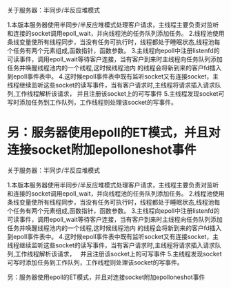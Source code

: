 

关于服务器：半同步/半反应堆模式

1.本版本服务器使用半同步/半反应堆模式处理客户请求，主线程主要负责对监听和连接的socket调用epoll_wait，并向线程池的任务队列添加任务。 2.线程池使用条线变量使所有线程同步，当没有任务可执行时，线程都处于睡眠状态,线程池每个任务有两个元素组成,函数指针，函数参数。 3.主线程向epoll中注册listenfd的可读事件，调用epoll_wait等待客户连接，当有客户到来时主线程向任务队列添加任务并唤醒线程池内的一个线程,这时候线程池内 的线程会将新到来的客户fd插入到epoll事件表中。 4.这时候epoll事件表中既有监听socket又有连接socket，主线程继续监听这些socket的读写事件，当有客户请求时,主线程将请求插入请求队列,工作线程解析该请求，   并且注册该socket上的可写事件 5.主线程发现socket可写时添加任务到工作队列，工作线程则处理该socket的写事件。

另：服务器使用epoll的ET模式，并且对连接socket附加epolloneshot事件
=======
关于服务器：半同步/半反应堆模式

 1.本版本服务器使用半同步/半反应堆模式处理客户请求，主线程主要负责对监听和连接的socket调用epoll_wait，并向线程池的任务队列添加任务。
 2.线程池使用条线变量使所有线程同步，当没有任务可执行时，线程都处于睡眠状态,线程池每个任务有两个元素组成,函数指针，函数参数。
 3.主线程向epoll中注册listenfd的可读事件，调用epoll_wait等待客户连接，当有客户到来时主线程向任务队列添加任务并唤醒线程池内的一个线程,这时候线程池内    的线程会将新到来的客户fd插入到epoll事件表中。
 4.这时候epoll事件表中既有监听socket又有连接socket，主线程继续监听这些socket的读写事件，当有客户请求时,主线程将请求插入请求队列,工作线程解析该请求，    并且注册该socket上的可写事件
 5.主线程发现socket可写时添加任务到工作队列，工作线程则处理该socket的写事件。
 
 
 另：服务器使用epoll的ET模式，并且对连接socket附加epolloneshot事件

